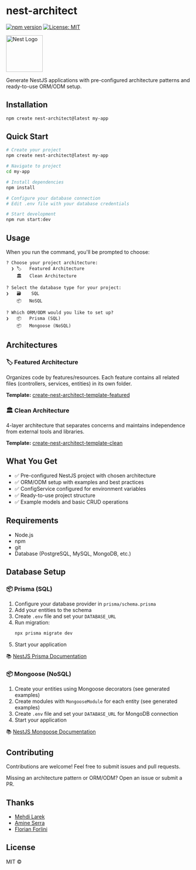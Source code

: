 # nest-architect

[![npm version](https://badge.fury.io/js/nest-architect.svg)](https://www.npmjs.com/package/create-nest-architect)
[![License: MIT](https://img.shields.io/badge/License-MIT-yellow.svg)](https://opensource.org/licenses/MIT)

<img src="https://nestjs.com/img/logo-small.svg" width="100" alt="Nest Logo" />

Generate NestJS applications with pre-configured architecture patterns and ready-to-use ORM/ODM setup.

## Installation

```bash
npm create nest-architect@latest my-app
```

## Quick Start

```bash
# Create your project
npm create nest-architect@latest my-app

# Navigate to project
cd my-app

# Install dependencies  
npm install

# Configure your database connection
# Edit .env file with your database credentials

# Start development
npm run start:dev
```

## Usage

When you run the command, you'll be prompted to choose:

```
? Choose your project architecture: 
  ❯ 🏷️   Featured Architecture
    🏛️   Clean Architecture

? Select the database type for your project:  
❯   🗃️    SQL
    📦   NoSQL

? Which ORM/ODM would you like to set up?
❯   📦   Prisma (SQL)
    📦   Mongoose (NoSQL)
```

## Architectures

### 🏷️ Featured Architecture
Organizes code by features/resources. Each feature contains all related files (controllers, services, entities) in its own folder.

**Template:** [create-nest-architect-template-featured](https://github.com/MGardier/create-nest-architect-template-featured)

### 🏛️ Clean Architecture  
4-layer architecture that separates concerns and maintains independence from external tools and libraries.

**Template:** [create-nest-architect-template-clean](https://github.com/MGardier/create-nest-architect-template-clean)

## What You Get

- ✅ Pre-configured NestJS project with chosen architecture
- ✅ ORM/ODM setup with examples and best practices
- ✅ ConfigService configured for environment variables
- ✅ Ready-to-use project structure
- ✅ Example models and basic CRUD operations

## Requirements

- Node.js
- npm
- git
- Database (PostgreSQL, MySQL, MongoDB, etc.)

## Database Setup

### 📦 Prisma (SQL)

1. Configure your database provider in `prisma/schema.prisma`
2. Add your entities to the schema
3. Create `.env` file and set your `DATABASE_URL`
4. Run migration:
   ```bash
   npx prisma migrate dev
   ```
5. Start your application

📚 [NestJS Prisma Documentation](https://docs.nestjs.com/recipes/prisma)

### 📦 Mongoose (NoSQL)

1. Create your entities using Mongoose decorators (see generated examples)
2. Create modules with `MongooseModule` for each entity (see generated examples)
3. Create `.env` file and set your `DATABASE_URL` for MongoDB connection
4. Start your application

📚 [NestJS Mongoose Documentation](https://docs.nestjs.com/techniques/mongodb)

## Contributing

Contributions are welcome! Feel free to submit issues and pull requests.

Missing an architecture pattern or ORM/ODM? Open an issue or submit a PR.

## Thanks

- [Mehdi Larek](https://github.com/LarekMehdi)
- [Amine Serra](https://linkedin.com/in/amine-serra-5105b5252/)
- [Florian Forlini](https://www.linkedin.com/in/florianforlini/)

## License

MIT ©